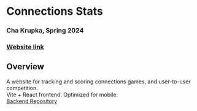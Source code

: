 # Connections Stats
### Cha Krupka, Spring 2024
### [Website link](https://statsforthetimes.com)

## Overview
A website for tracking and scoring connections games, and user-to-user competition.  
Vite + React frontend. Optimized for mobile.  
[Backend Repository](https://github.com/chakrupka/connectionstats-backend)
